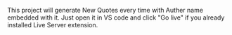 This project will generate New Quotes every time with Auther name embedded with it.
Just open it in VS code and click "Go live" if you already installed Live Server extension.
